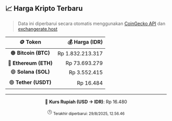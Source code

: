 

<!-- HARGA_KRIPTO -->
## 📈 Harga Kripto Terbaru

> Data ini diperbarui secara otomatis menggunakan [CoinGecko API](https://www.coingecko.com/) dan [exchangerate.host](https://exchangerate.host/)

<div align="center">

| 🪙 Token | 💰 Harga (IDR) |
|:------:|---------------:|
| 🟠 **Bitcoin (BTC)**   | Rp 1.832.213.317 |
| 🔵 **Ethereum (ETH)**  | Rp 73.693.279 |
| 🟣 **Solana (SOL)**    | Rp 3.552.415 |
| 🟢 **Tether (USDT)**   | Rp 16.484 |

---

💱 **Kurs Rupiah (USD → IDR)**: Rp 16.480

🕒 <sub>Terakhir diperbarui: 29/8/2025, 12.56.46</sub>

</div>
<!-- /HARGA_KRIPTO -->